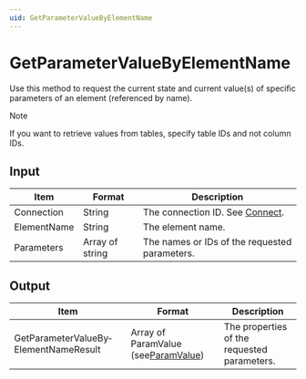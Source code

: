 ```yaml
---
uid: GetParameterValueByElementName
---
```


# GetParameterValueByElementName

Use this method to request the current state and current value(s) of specific parameters of an element (referenced by name).

> [!NOTE]
> If you want to retrieve values from tables, specify table IDs and not column IDs.

## Input

| Item        | Format          | Description                                   |
|-------------|-----------------|-----------------------------------------------|
| Connection  | String          | The connection ID. See [Connect](xref:Connect). |
| ElementName | String          | The element name.                             |
| Parameters  | Array of string | The names or IDs of the requested parameters. |

## Output

| Item                                  | Format                                                                        | Description                                 |
|---------------------------------------|-------------------------------------------------------------------------------|---------------------------------------------|
| GetParameterValueBy­ElementNameResult | Array of ParamValue (see[ParamValue](xref:ParamValue)) | The properties of the requested parameters. |

